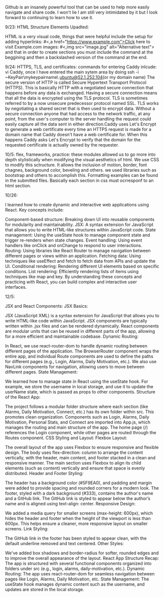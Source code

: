 Github is an insanely powerful tool that can be used to help more easily navigate and share code. I won't lie I am still very intimidated by it but I look forward to continuing to learn how to use it.


9/23: HTML Structure Elements Upadted:


HTML is a very visual code, things that were helpful include the setup for adding hyperlinks:
#<,a href="https://www.example.com">Click here to visit Example.com</a>
images: #<,img src="image.jpg" alt="Alternative text">
and that in order to create sections you must include the command at the beggining and then a backslashed version of the command at the end. 


9/24: HTTPS, TLS, and certificates:
commands for entering Caddy inlcude: vi Caddy, once I have entered the main sytem area by doing ssh -i ~KeyPair\mykeypairname\ ubuntu@52.1.252.104(or my domain name)
The secure version of HTTP is called Secure Hypertext Transport Protocol (HTTPS). This is basically HTTP with a negotiated secure connection that happens before any data is exchanged. Having a secure connection means that all the data is encrypted using the TLS protocol. TLS is sometimes referred to by a now unsecure predecessor protocol named SSL. TLS works by negotiating a shared secret that is then used to encrypt data.  Without a secure connection anyone that had access to the network traffic, at any point, from the user's computer to the server handling the request could easily capture all the data sent in either direction.Caddy uses Let's Encrypt to generate a web certificate every time an HTTPS request is made for a domain name that Caddy doesn't have a web certificate for. When this happens Caddy asks Let's Encrypt to verify that the domain for the requested certificate is actually owned by the requester.

10/5: flex, frameworks, practice: these modules allowed us to go more into depth stylistically when modifying the visual aesthetics of html. We use CSS to modify this sctructure. It allows the inclusion of motion, border, font chagnes, background color, beveling and others. we used libraries such as bootstrap and others to accomplish this. Formatting examples can be found in the submitted files. Basically each section in css must ocrresponf to an html section. 

10/26:

I learned how to create dynamic and interactive web applications using React. Key concepts include:

Component-based structure: Breaking down UI into reusable components for modularity and maintainability.
JSX: A syntax extension for JavaScript that allows you to write HTML-like structures within JavaScript code.
State management: Using the useState hook to manage component state and trigger re-renders when state changes.
Event handling: Using event handlers like onClick and onChange to respond to user interactions.
Routing: Using libraries like React Router to manage navigation between different pages or views within an application.
Fetching data: Using techniques like useEffect and fetch to fetch data from APIs and update the UI.
Conditional rendering: Rendering different UI elements based on specific conditions.
List rendering: Efficiently rendering lists of items using techniques like map and key.
By understanding these concepts and practicing with React, you can build complex and interactive user interfaces.

12/5: 

JSX and React Components:
JSX Basics:

JSX (JavaScript XML) is a syntax extension for JavaScript that allows you to write HTML-like code within JavaScript.
JSX components are typically written within .jsx files and can be rendered dynamically.
React components are modular units that can be reused in different parts of the app, allowing for a more efficient and maintainable codebase.
Dynamic Routing:

In React, we use react-router-dom to handle dynamic routing between different pages of the application.
The BrowserRouter component wraps the entire app, and individual Route components are used to define the paths for different pages (e.g., Login, Alarms, Daily Motivation, etc.).
We also use NavLink components for navigation, allowing users to move between different pages.
State Management:

We learned how to manage state in React using the useState hook. For example, we store the username in local storage, and use it to update the userName state, which is passed as props to other components.
Structure of the React App:

The project follows a modular folder structure where each section (like Alarms, Daily Motivation, Connect, etc.) has its own folder within src. This promotes clean organization.
Components such as Login, Alarms, Daily Motivation, Personal Stats, and Connect are imported into App.js, which manages the routing and main structure of the app.
The home page (/) references the Login component, while other pages are routed through the Routes component.
CSS Styling and Layout:
Flexbox Layout:

The overall layout of the app uses Flexbox to ensure responsive and flexible design. The body uses flex-direction: column to arrange the content vertically, with the header, main content, and footer stacked in a clean and responsive manner.
The main section uses Flexbox to align its child elements (such as content) vertically and ensure that space is evenly distributed.
Header and Footer Styling:

The header has a background color (#5F9EA0), and padding and margin were added to provide spacing and rounded corners for a modern look.
The footer, styled with a dark background (#333), contains the author's name and a GitHub link. The GitHub link is styled to appear below the author’s name and is aligned using text-align: center.
Responsive Design:

We added a media query for smaller screens (max-height: 600px), which hides the header and footer when the height of the viewport is less than 600px. This helps ensure a cleaner, more responsive layout on smaller screens.
Link Styling:

The GitHub link in the footer has been styled to appear clean, with the default underline removed and text centered.
Other Styles:

We've added box shadows and border-radius for softer, rounded edges and to improve the overall appearance of the layout.
React App Structure Recap:
The app is structured with several functional components organized into folders under src (e.g., login, alarms, daily-motivation, etc.).
Dynamic Routing: The app uses react-router-dom for seamless navigation between pages like Login, Alarms, Daily Motivation, etc.
State Management: The useState hook manages dynamic content such as the username, and updates are stored in the local storage.
